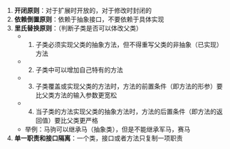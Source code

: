 1. **开闭原则**：对于扩展时开放的，对于修改时封闭的
2. **依赖倒置原则**：依赖于抽象接口，不要依赖于具体实现
3. **里氏替换原则**：（判断子类是否可以体改父类）
    - 1. 子类必须实现父类的抽象方法，但不得重写父类的非抽象（已实现）方法
    - 2. 子类中可以增加自己特有的方法
    - 3. 子类覆盖或实现父类的方法时，方法的前置条件（即方法的形参）要比父类方法的输入参数更宽松
    - 4. 当子类的方法实现父类的抽象方法时，方法的后置条件（即方法的返回值）要比父类更严格
    - 举例：马驹可以继承马（抽象类），但是不能继承军马，赛马
4. **单一职责和接口隔离**：一个类，接口或者方法只复制一项职责